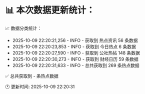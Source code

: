 📊 本次数据更新统计：
==========================

📈 数据分类统计：
- 2025-10-09 22:20:21,256 - INFO - 获取到 热点资讯 56 条数据
- 2025-10-09 22:20:23,853 - INFO - 获取到 今日热点 6 条数据
- 2025-10-09 22:20:27,590 - INFO - 获取到 公社热帖 148 条数据
- 2025-10-09 22:20:30,273 - INFO - 获取到 财经日历 59 条数据
- 2025-10-09 22:20:31,633 - INFO - 总共获取到 269 条热点数据

✅ 总共获取到 - 条热点数据

🕐 更新时间: 2025-10-09 22:20:31
